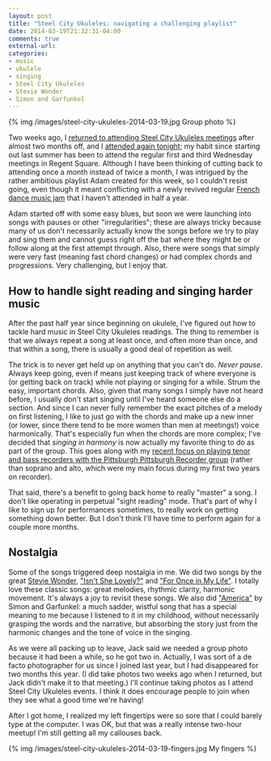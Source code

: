 ```yaml
---
layout: post
title: "Steel City Ukuleles: navigating a challenging playlist"
date: 2014-03-19T21:32:31-04:00
comments: true
external-url: 
categories: 
- music
- ukulele
- singing
- Steel City Ukuleles
- Stevie Wonder
- Simon and Garfunkel
---
```

{% img /images/steel-city-ukuleles-2014-03-19.jpg Group photo %}

Two weeks ago, I [returned to attending Steel City Ukuleles meetings](/blog/2014/03/05/thoughts-on-returning-to-ukulele-after-almost-two-months-off/) after almost two months off, and I [attended again tonight](http://www.meetup.com/Steel-City-Ukuleles/events/158392572/); my habit since starting out last summer has been to attend the regular first and third Wednesday meetings in Regent Square. Although I have been thinking of cutting back to attending once a month instead of twice a month, I was intrigued by the rather ambitious playlist Adam created for this week, so I couldn't resist going, even though it meant conflicting with a newly revived regular [French dance music jam](/blog/categories/french-dance/) that I haven't attended in half a year.

<!--more-->

Adam started off with some easy blues, but soon we were launching into songs with pauses or other "irregularities"; these are always tricky because many of us don't necessarily actually know the songs before we try to play and sing them and cannot guess right off the bat where they might be or follow along at the first attempt through. Also, there were songs that simply were very fast (meaning fast chord changes) or had complex chords and progressions. Very challenging, but I enjoy that.

## How to handle sight reading and singing harder music

After the past half year since beginning on ukulele, I've figured out how to tackle hard music in Steel City Ukuleles readings. The thing to remember is that we always repeat a song at least once, and often more than once, and that within a song, there is usually a good deal of repetition as well.

The trick is to never get held up on anything that you can't do. *Never pause*. Always keep going, even if means just keeping track of where everyone is (or getting back on track) while not playing or singing for a while. Strum the easy, important chords. Also, given that many songs I simply have not heard before, I usually don't start singing until I've heard someone else do a section. And since I can never fully remember the exact pitches of a melody on first listening, I like to just go with the chords and make up a new inner (or lower, since there tend to be more women than men at meetings!) voice harmonically. That's especially fun when the chords are more complex; I've decided that *singing in harmony* is now actually my favorite thing to do as part of the group. This goes along with my [recent focus on playing tenor and bass recorders with the Pittsburgh Pittsburgh Recorder group](/blog/2014/03/16/pittsburgh-recorder-society-something-new-recently-recording-our-practice-sessions/) (rather than soprano and alto, which were my main focus during my first two years on recorder).

That said, there's a benefit to going back home to really "master" a song. I don't like operating in perpetual "sight reading" mode. That's part of why I like to sign up for performances sometimes, to really work on getting something down better. But I don't think I'll have time to perform again for a couple more months. 

## Nostalgia

Some of the songs triggered deep nostalgia in me. We did two songs by the great [Stevie Wonder](http://en.wikipedia.org/wiki/Stevie_Wonder), ["Isn't She Lovely?"](http://en.wikipedia.org/wiki/Isn%27t_She_Lovely) and ["For Once in My Life"](http://en.wikipedia.org/wiki/For_Once_in_My_Life). I totally love these classic songs: great melodies, rhythmic clarity, harmonic movement. It's always a joy to revisit these songs. We also did ["America"](http://en.wikipedia.org/wiki/America_%28Simon_%26_Garfunkel_song%29) by Simon and Garfunkel: a much sadder, wistful song that has a special meaning to me because I listened to it in my childhood, without necessarily grasping the words and the narrative, but absorbing the story just from the harmonic changes and the tone of voice in the singing.

As we were all packing up to leave, Jack said we needed a group photo because it had been a while, so he got two in. Actually, I was sort of a de facto photographer for us since I joined last year, but I had disappeared for two months this year. (I did take photos two weeks ago when I returned, but Jack didn't make it to that meeting.) I'll continue taking photos as I attend Steel City Ukuleles events. I think it does encourage people to join when they see what a good time we're having!

After I got home, I realized my left fingertips were so sore that I could barely type at the computer. I was OK, but that was a really intense two-hour meetup! I'm still getting all my callouses back.

{% img /images/steel-city-ukuleles-2014-03-19-fingers.jpg My fingers %}
